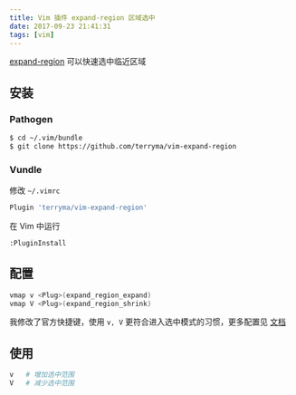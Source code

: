 ```yaml
---
title: Vim 插件 expand-region 区域选中
date: 2017-09-23 21:41:31
tags: [vim]
---
```


[expand-region](https://github.com/terryma/vim-expand-region) 可以快速选中临近区域

<!-- more -->
<!-- toc -->

## 安装
### Pathogen
```bash
$ cd ~/.vim/bundle
$ git clone https://github.com/terryma/vim-expand-region
```

### Vundle
修改 `~/.vimrc`
```bash
Plugin 'terryma/vim-expand-region'
```
在 Vim 中运行
```bash
:PluginInstall
```

## 配置
```bash
vmap v <Plug>(expand_region_expand)
vmap V <Plug>(expand_region_shrink)
```
我修改了官方快捷键，使用 `v, V` 更符合进入选中模式的习惯，更多配置见 [文档](https://github.com/terryma/vim-expand-region#setting)

## 使用
```bash
v   # 增加选中范围
V   # 减少选中范围
```
